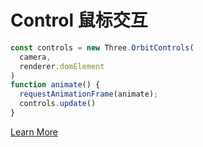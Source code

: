 # Control 鼠标交互
<div grid="~ cols-2 gap-2">
<div>

```javascript
const controls = new Three.OrbitControls(
  camera,
  renderer.domElement
)
function animate() {
  requestAnimationFrame(animate);
  controls.update()
}
```

[Learn More](https://threejs.org/docs/index.html?q=control#examples/en/controls/OrbitControls)

</div>
<ThreeJs type="CONTROLS" />
</div>

